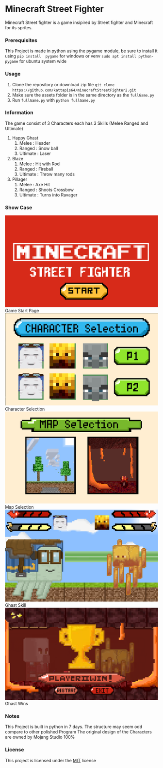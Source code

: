 # __Minecraft Street Fighter__
Minecraft Street fighter is a game insipired by Street fighter and Minecraft for its sprites.
### Prerequisites
This Project is made in python using the pygame module, be sure to install it using
`pip install  pygame` for windows or venv
`sudo apt install python-pygame` for ubuntu system wide
### Usage
1. Clone the repository or download zip file
	 `git clone https://github.com/kattapis64/minecraftStreetFighter2.git`
2. Make sure the assets folder is in the same directory as the `fullGame.py`
3. Run `fullGame.py` with
`python fullGame.py`
### Information
The game consist of 3 Characters each has 3 Skills (Melee Ranged and Ultimate)
1. Happy Ghast
	1. Melee : Header
	2. Ranged : Snow ball
	3. Ultimate : Laser
2. Blaze
	1. Melee : Hit with Rod
	2. Ranged : Fireball
	3. Ultimate : Throw many rods
3. Pillager
	1. Melee : Axe Hit
	2. Ranged : Shoots Crossbow
	3. Ultimate : Turns into Ravager

### Show Case
![START](assets/README/START.png)
Game Start Page
![CHOOSECHAR](assets/README/CHOOSECHAR.png)
Character Selection
![mapselect](assets/README/mapselect.png)
Map Selection
![skill](assets/README/skill.png)
Ghast Skill
![win](assets/README/win.png)
Ghast Wins

### Notes
This Project is built in python in 7 days.
The structure may seem odd compare to other polished Program
The original design of the Characters are owned by Mojang Studio 100%

### License
This project is licensed under the [MIT](LICENSE.txt) license